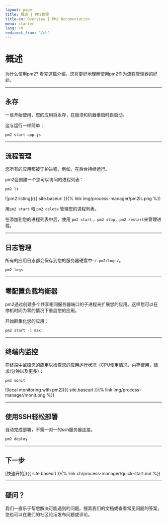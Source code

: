 ```yaml
---
layout: page
title: 概述 | PM2教程
title-en: Overview | PM2 Documentation
menu: starter
lang: ch
redirect_from: "/ch"
---
```


# 概述

为什么使用pm2? 看完这篇介绍，您将更好地理解使用pm2作为流程管理器的好处。

---

## 永存

一旦开始使用，您的应用将永存，在崩溃和机器重启时自启动。

这与运行一样简单：
```bash
pm2 start app.js
```

---

## 流程管理

您所有的应用都被守护进程，例如，在后台持续运行。

pm2会创建一个您可以访问的进程列表：

```bash
pm2 ls
```

![pm2 listing]({{ site.baseurl }}{% link img/process-manager/pm2ls.png %})

用`pm2 start` 和 `pm2 delete` 管理您的进程列表。

在添加到您的进程列表中后，使用 `pm2 start` ，`pm2 stop`，`pm2 restart`来管理进程。

---

## 日志管理

所有的应用日志都会保存到您的服务器硬盘中`~/.pm2/logs/`。

```bash
pm2 logs
```

---

## 零配置负载均衡器

pm2通过创建多个共享相同服务器端口的子进程来扩展您的应用。这样您可以在停机时间为零的情况下重启您的应用。

开始群集化您的应用：
```bash
pm2 start -i max
```

---

## 终端内监控

在终端中监控您的应用以检查您的应用运行状况（CPU使用情况，内存使用，请求/分钟以及更多）：

```bash
pm2 monit
```

![local monitoring with pm2]({{ site.baseurl }}{% link img/process-manager/monit.png %})

---

## 使用SSH轻松部署

自动完成部署，不需一对一的ssh服务器连接。

```bash
pm2 deploy
```

---

## 下一步

[快速开始]({{ site.baseurl }}{% link ch/process-manager/quick-start.md %})

---

## 疑问？

我们一直乐于帮您解决可能遇到的问题。搜索我们的文档或查看常见问题的答案。您也可以在我们的社区论坛发布问题或评论。